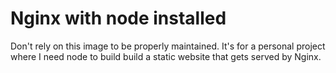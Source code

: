 # Nginx with node installed

Don't rely on this image to be properly maintained. It's for a personal project where I need node to build build a static website that gets served by Nginx.
